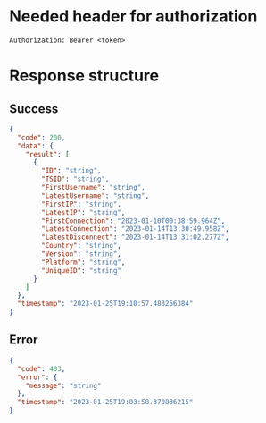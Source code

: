 # Needed header for authorization

`Authorization: Bearer <token>`

# Response structure

## Success

```json
{
  "code": 200,
  "data": {
    "result": [
      {
        "ID": "string",
        "TSID": "string",
        "FirstUsername": "string",
        "LatestUsername": "string",
        "FirstIP": "string",
        "LatestIP": "string",
        "FirstConnection": "2023-01-10T00:38:59.964Z",
        "LatestConnection": "2023-01-14T13:30:49.958Z",
        "LatestDisconnect": "2023-01-14T13:31:02.277Z",
        "Country": "string",
        "Version": "string",
        "Platform": "string",
        "UniqueID": "string"
      }
    ]
  },
  "timestamp": "2023-01-25T19:10:57.483256384"
}
```

## Error

```json
{
  "code": 403,
  "error": {
    "message": "string"
  },
  "timestamp": "2023-01-25T19:03:58.370836215"
}
```

